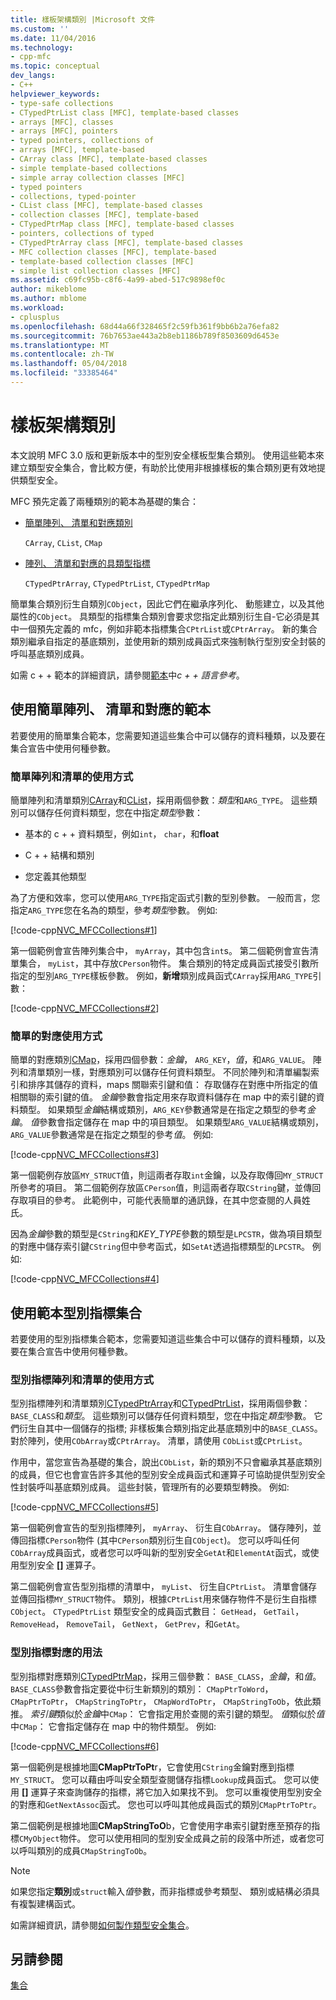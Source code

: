 ```yaml
---
title: 樣板架構類別 |Microsoft 文件
ms.custom: ''
ms.date: 11/04/2016
ms.technology:
- cpp-mfc
ms.topic: conceptual
dev_langs:
- C++
helpviewer_keywords:
- type-safe collections
- CTypedPtrList class [MFC], template-based classes
- arrays [MFC], classes
- arrays [MFC], pointers
- typed pointers, collections of
- arrays [MFC], template-based
- CArray class [MFC], template-based classes
- simple template-based collections
- simple array collection classes [MFC]
- typed pointers
- collections, typed-pointer
- CList class [MFC], template-based classes
- collection classes [MFC], template-based
- CTypedPtrMap class [MFC], template-based classes
- pointers, collections of typed
- CTypedPtrArray class [MFC], template-based classes
- MFC collection classes [MFC], template-based
- template-based collection classes [MFC]
- simple list collection classes [MFC]
ms.assetid: c69fc95b-c8f6-4a99-abed-517c9898ef0c
author: mikeblome
ms.author: mblome
ms.workload:
- cplusplus
ms.openlocfilehash: 68d44a66f328465f2c59fb361f9bb6b2a76efa82
ms.sourcegitcommit: 76b7653ae443a2b8eb1186b789f8503609d6453e
ms.translationtype: MT
ms.contentlocale: zh-TW
ms.lasthandoff: 05/04/2018
ms.locfileid: "33385464"
---
```

# <a name="template-based-classes"></a>樣板架構類別
本文說明 MFC 3.0 版和更新版本中的型別安全樣板型集合類別。 使用這些範本來建立類型安全集合，會比較方便，有助於比使用非根據樣板的集合類別更有效地提供類型安全。  
  
 MFC 預先定義了兩種類別的範本為基礎的集合：  
  
-   [簡單陣列、 清單和對應類別](#_core_using_simple_array.2c_.list.2c_.and_map_templates)  
  
     `CArray`, `CList`, `CMap`  
  
-   [陣列、 清單和對應的具類型指標](#_core_using_typed.2d.pointer_collection_templates)  
  
     `CTypedPtrArray`, `CTypedPtrList`, `CTypedPtrMap`  
  
 簡單集合類別衍生自類別`CObject`，因此它們在繼承序列化、 動態建立，以及其他屬性的`CObject`。 具類型的指標集合類別會要求您指定此類別衍生自-它必須是其中一個預先定義的 mfc，例如非範本指標集合`CPtrList`或`CPtrArray`。 新的集合類別繼承自指定的基底類別，並使用新的類別成員函式來強制執行型別安全封裝的呼叫基底類別成員。  
  
 如需 c + + 範本的詳細資訊，請參閱[範本](../cpp/templates-cpp.md)中*c + + 語言參考*。  
  
##  <a name="_core_using_simple_array.2c_.list.2c_.and_map_templates"></a> 使用簡單陣列、 清單和對應的範本  
 若要使用的簡單集合範本，您需要知道這些集合中可以儲存的資料種類，以及要在集合宣告中使用何種參數。  
  
###  <a name="_core_simple_array_and_list_usage"></a> 簡單陣列和清單的使用方式  
 簡單陣列和清單類別[CArray](../mfc/reference/carray-class.md)和[CList](../mfc/reference/clist-class.md)，採用兩個參數：*類型*和`ARG_TYPE`。 這些類別可以儲存任何資料類型，您在中指定*類型*參數：  
  
-   基本的 c + + 資料類型，例如`int`， `char`，和**float**  
  
-   C + + 結構和類別  
  
-   您定義其他類型  
  
 為了方便和效率，您可以使用`ARG_TYPE`指定函式引數的型別參數。 一般而言，您指定`ARG_TYPE`您在名為的類型，參考*類型*參數。 例如:   
  
 [!code-cpp[NVC_MFCCollections#1](../mfc/codesnippet/cpp/template-based-classes_1.cpp)]  
  
 第一個範例會宣告陣列集合中， `myArray`，其中包含`int`s。 第二個範例會宣告清單集合， `myList`，其中存放`CPerson`物件。 集合類別的特定成員函式接受引數所指定的型別`ARG_TYPE`樣板參數。 例如，**新增**類別成員函式`CArray`採用`ARG_TYPE`引數：  
  
 [!code-cpp[NVC_MFCCollections#2](../mfc/codesnippet/cpp/template-based-classes_2.cpp)]  
  
###  <a name="_core_simple_map_usage"></a> 簡單的對應使用方式  
 簡單的對應類別[CMap](../mfc/reference/cmap-class.md)，採用四個參數：*金鑰*， `ARG_KEY`，*值*，和`ARG_VALUE`。 陣列和清單類別一樣，對應類別可以儲存任何資料類型。 不同於陣列和清單編製索引和排序其儲存的資料，maps 關聯索引鍵和值： 存取儲存在對應中所指定的值相關聯的索引鍵的值。 *金鑰*參數會指定用來存取資料儲存在 map 中的索引鍵的資料類型。 如果類型*金鑰*結構或類別，`ARG_KEY`參數通常是在指定之類型的參考*金鑰*。 *值*參數會指定儲存在 map 中的項目類型。 如果類型`ARG_VALUE`結構或類別，`ARG_VALUE`參數通常是在指定之類型的參考*值*。 例如:   
  
 [!code-cpp[NVC_MFCCollections#3](../mfc/codesnippet/cpp/template-based-classes_3.cpp)]  
  
 第一個範例存放區`MY_STRUCT`值，則這兩者存取`int`金鑰，以及存取傳回`MY_STRUCT`所參考的項目。 第二個範例存放區`CPerson`值，則這兩者存取`CString`鍵，並傳回存取項目的參考。 此範例中，可能代表簡單的通訊錄，在其中您查閱的人員姓氏。  
  
 因為*金鑰*參數的類型是`CString`和*KEY_TYPE*參數的類型是`LPCSTR`，做為項目類型的對應中儲存索引鍵`CString`但中參考函式，如`SetAt`透過指標類型的`LPCSTR`。 例如:   
  
 [!code-cpp[NVC_MFCCollections#4](../mfc/codesnippet/cpp/template-based-classes_4.cpp)]  
  
##  <a name="_core_using_typed.2d.pointer_collection_templates"></a> 使用範本型別指標集合  
 若要使用的型別指標集合範本，您需要知道這些集合中可以儲存的資料種類，以及要在集合宣告中使用何種參數。  
  
###  <a name="_core_typed.2d.pointer_array_and_list_usage"></a> 型別指標陣列和清單的使用方式  
 型別指標陣列和清單類別[CTypedPtrArray](../mfc/reference/ctypedptrarray-class.md)和[CTypedPtrList](../mfc/reference/ctypedptrlist-class.md)，採用兩個參數：`BASE_CLASS`和*類型*。 這些類別可以儲存任何資料類型，您在中指定*類型*參數。 它們衍生自其中一個儲存的指標; 非樣板集合類別指定此基底類別中的`BASE_CLASS`。 對於陣列，使用`CObArray`或`CPtrArray`。 清單，請使用 `CObList`或`CPtrList`。  
  
 作用中，當您宣告為基礎的集合，說出`CObList`，新的類別不只會繼承其基底類別的成員，但它也會宣告許多其他的型別安全成員函式和運算子可協助提供型別安全性封裝呼叫基底類別成員。 這些封裝，管理所有的必要類型轉換。 例如:   
  
 [!code-cpp[NVC_MFCCollections#5](../mfc/codesnippet/cpp/template-based-classes_5.cpp)]  
  
 第一個範例會宣告的型別指標陣列， `myArray`、 衍生自`CObArray`。 儲存陣列，並傳回指標`CPerson`物件 (其中`CPerson`類別衍生自`CObject`)。 您可以呼叫任何`CObArray`成員函式，或者您可以呼叫新的型別安全`GetAt`和`ElementAt`函式，或使用型別安全 **[]** 運算子。  
  
 第二個範例會宣告型別指標的清單中， `myList`、 衍生自`CPtrList`。 清單會儲存並傳回指標`MY_STRUCT`物件。 類別，根據`CPtrList`用來儲存物件不是衍生自指標`CObject`。 `CTypedPtrList` 類型安全的成員函式數目： `GetHead`， `GetTail`， `RemoveHead`， `RemoveTail`， `GetNext`， `GetPrev`，和`GetAt`。  
  
###  <a name="_core_typed.2d.pointer_map_usage"></a> 型別指標對應的用法  
 型別指標對應類別[CTypedPtrMap](../mfc/reference/ctypedptrmap-class.md)，採用三個參數： `BASE_CLASS`，*金鑰*，和*值*。 `BASE_CLASS`參數會指定要從中衍生新類別的類別： `CMapPtrToWord`， `CMapPtrToPtr`， `CMapStringToPtr`， `CMapWordToPtr`， `CMapStringToOb`，依此類推。 *索引鍵*類似於*金鑰*中`CMap`： 它會指定用於查閱的索引鍵的類型。 *值*類似於*值*中`CMap`： 它會指定儲存在 map 中的物件類型。 例如:   
  
 [!code-cpp[NVC_MFCCollections#6](../mfc/codesnippet/cpp/template-based-classes_6.cpp)]  
  
 第一個範例是根據地圖**CMapPtrToPt**r，它會使用`CString`金鑰對應到指標`MY_STRUCT`。 您可以藉由呼叫安全類型查閱儲存指標`Lookup`成員函式。 您可以使用 **[]** 運算子來查詢儲存的指標，將它加入如果找不到。 您可以重複使用型別安全的對應和`GetNextAssoc`函式。 您也可以呼叫其他成員函式的類別`CMapPtrToPtr`。  
  
 第二個範例是根據地圖**CMapStringToO**b，它會使用字串索引鍵對應至預存的指標`CMyObject`物件。 您可以使用相同的型別安全成員之前的段落中所述，或者您可以呼叫類別的成員`CMapStringToOb`。  
  
> [!NOTE]
>  如果您指定**類別**或`struct`輸入*值*參數，而非指標或參考類型、 類別或結構必須具有複製建構函式。  
  
 如需詳細資訊，請參閱[如何製作類型安全集合](../mfc/how-to-make-a-type-safe-collection.md)。  
  
## <a name="see-also"></a>另請參閱  
 [集合](../mfc/collections.md)

